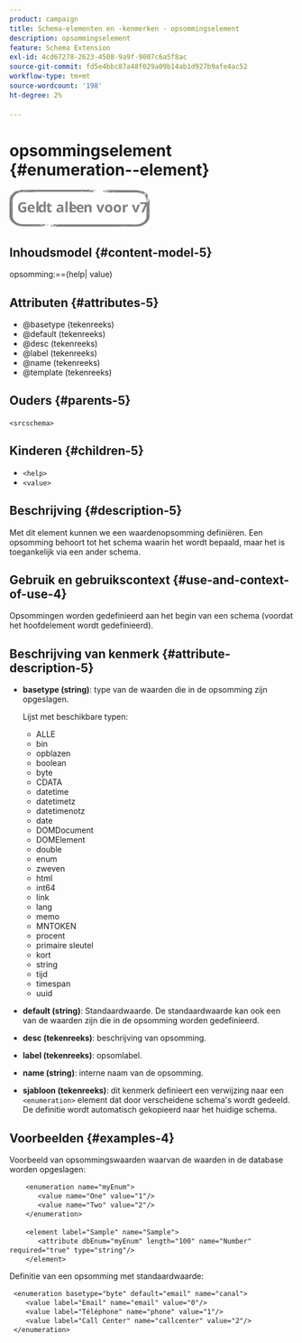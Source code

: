 ```yaml
---
product: campaign
title: Schema-elementen en -kenmerken - opsommingselement
description: opsommingselement
feature: Schema Extension
exl-id: 4cd67278-2623-4508-9a9f-9007c6a5f8ac
source-git-commit: fd5e4bbc87a48f029a09b14ab1d927b9afe4ac52
workflow-type: tm+mt
source-wordcount: '198'
ht-degree: 2%

---
```


# opsommingselement {#enumeration--element}

![](../../../assets/v7-only.svg)

## Inhoudsmodel {#content-model-5}

opsomming:==(help| value)

## Attributen {#attributes-5}

* @basetype (tekenreeks)
* @default (tekenreeks)
* @desc (tekenreeks)
* @label (tekenreeks)
* @name (tekenreeks)
* @template (tekenreeks)

## Ouders {#parents-5}

`<srcschema>`

## Kinderen {#children-5}

* `<help>`
* `<value>`

## Beschrijving {#description-5}

Met dit element kunnen we een waardenopsomming definiëren. Een opsomming behoort tot het schema waarin het wordt bepaald, maar het is toegankelijk via een ander schema.

## Gebruik en gebruikscontext {#use-and-context-of-use-4}

Opsommingen worden gedefinieerd aan het begin van een schema (voordat het hoofdelement wordt gedefinieerd).

## Beschrijving van kenmerk {#attribute-description-5}

* **basetype (string)**: type van de waarden die in de opsomming zijn opgeslagen.

  Lijst met beschikbare typen:

   * ALLE
   * bin
   * opblazen
   * boolean
   * byte
   * CDATA
   * datetime
   * datetimetz
   * datetimenotz
   * date
   * DOMDocument
   * DOMElement
   * double
   * enum
   * zweven
   * html
   * int64
   * link
   * lang
   * memo
   * MNTOKEN
   * procent
   * primaire sleutel
   * kort
   * string
   * tijd
   * timespan
   * uuid

* **default (string)**: Standaardwaarde. De standaardwaarde kan ook een van de waarden zijn die in de opsomming worden gedefinieerd.
* **desc (tekenreeks)**: beschrijving van opsomming.
* **label (tekenreeks)**: opsomlabel.
* **name (string)**: interne naam van de opsomming.
* **sjabloon (tekenreeks)**: dit kenmerk definieert een verwijzing naar een `<enumeration>` element dat door verscheidene schema&#39;s wordt gedeeld. De definitie wordt automatisch gekopieerd naar het huidige schema.

## Voorbeelden {#examples-4}

Voorbeeld van opsommingswaarden waarvan de waarden in de database worden opgeslagen:

```
    <enumeration name="myEnum">
       <value name="One" value="1"/>
       <value name="Two" value="2"/>
    </enumeration>

    <element label="Sample" name="Sample">
       <attribute dbEnum="myEnum" length="100" name="Number" required="true" type="string"/>
    </element>
```

Definitie van een opsomming met standaardwaarde:

```
 <enumeration basetype="byte" default="email" name="canal">
    <value label="Email" name="email" value="0"/> 
    <value label="Téléphone" name="phone" value="1"/>
    <value label="Call Center" name="callcenter" value="2"/>
 </enumeration>
```

